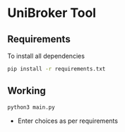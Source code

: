 # UniBroker Tool

## Requirements

To install all dependencies
```sh
pip install -r requirements.txt
```

## Working

```sh
python3 main.py
```

- Enter choices as per requirements

